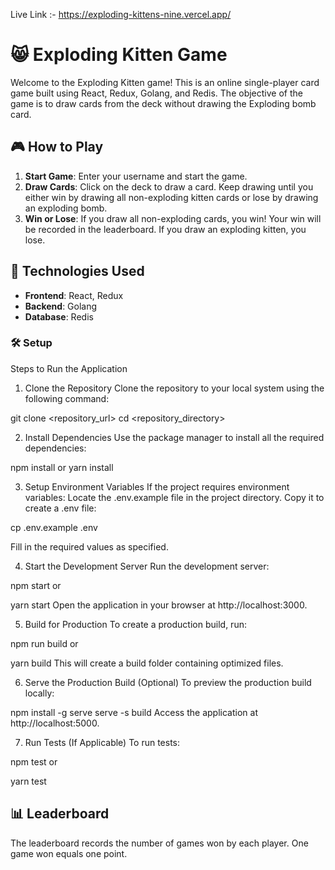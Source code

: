Live Link  :- https://exploding-kittens-nine.vercel.app/


# 😸 Exploding Kitten Game

Welcome to the Exploding Kitten game! This is an online single-player card game built using React, Redux, Golang, and Redis. The objective of the game is to draw cards from the deck without drawing the Exploding bomb card. 

## 🎮 How to Play

1. **Start Game**: Enter your username and start the game.
2. **Draw Cards**: Click on the deck to draw a card. Keep drawing until you either win by drawing all non-exploding kitten cards or lose by drawing an exploding bomb.
3. **Win or Lose**: If you draw all non-exploding cards, you win! Your win will be recorded in the leaderboard. If you draw an exploding kitten, you lose.

## 🚀 Technologies Used

- **Frontend**: React, Redux
- **Backend**: Golang
- **Database**: Redis

### 🛠️ Setup
 
Steps to Run the Application

1. Clone the Repository
Clone the repository to your local system using the following command:

git clone <repository_url>
cd <repository_directory>

2. Install Dependencies
Use the package manager to install all the required dependencies:

npm install
or
yarn install

3. Setup Environment Variables
If the project requires environment variables:
Locate the .env.example file in the project directory.
Copy it to create a .env file:

cp .env.example .env

Fill in the required values as specified.

4. Start the Development Server
Run the development server:

npm start
or

yarn start
Open the application in your browser at http://localhost:3000.

5. Build for Production
To create a production build, run:

npm run build
or

yarn build
This will create a build folder containing optimized files.

6. Serve the Production Build (Optional)
To preview the production build locally:

npm install -g serve
serve -s build
Access the application at http://localhost:5000.

7. Run Tests (If Applicable)
To run tests:

npm test
or

yarn test


## 📊 Leaderboard

The leaderboard records the number of games won by each player. One game won equals one point.


